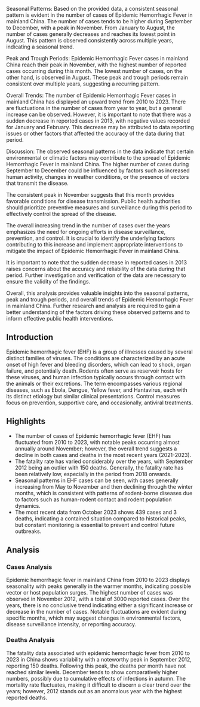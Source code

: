 Seasonal Patterns: 
Based on the provided data, a consistent seasonal pattern is evident in the number of cases of Epidemic Hemorrhagic Fever in mainland China. The number of cases tends to be higher during September to December, with a peak in November. From January to August, the number of cases generally decreases and reaches its lowest point in August. This pattern is observed consistently across multiple years, indicating a seasonal trend.

Peak and Trough Periods: 
Epidemic Hemorrhagic Fever cases in mainland China reach their peak in November, with the highest number of reported cases occurring during this month. The lowest number of cases, on the other hand, is observed in August. These peak and trough periods remain consistent over multiple years, suggesting a recurring pattern.

Overall Trends: 
The number of Epidemic Hemorrhagic Fever cases in mainland China has displayed an upward trend from 2010 to 2023. There are fluctuations in the number of cases from year to year, but a general increase can be observed. However, it is important to note that there was a sudden decrease in reported cases in 2013, with negative values recorded for January and February. This decrease may be attributed to data reporting issues or other factors that affected the accuracy of the data during that period.

Discussion: 
The observed seasonal patterns in the data indicate that certain environmental or climatic factors may contribute to the spread of Epidemic Hemorrhagic Fever in mainland China. The higher number of cases during September to December could be influenced by factors such as increased human activity, changes in weather conditions, or the presence of vectors that transmit the disease.

The consistent peak in November suggests that this month provides favorable conditions for disease transmission. Public health authorities should prioritize preventive measures and surveillance during this period to effectively control the spread of the disease.

The overall increasing trend in the number of cases over the years emphasizes the need for ongoing efforts in disease surveillance, prevention, and control. It is crucial to identify the underlying factors contributing to this increase and implement appropriate interventions to mitigate the impact of Epidemic Hemorrhagic Fever in mainland China.

It is important to note that the sudden decrease in reported cases in 2013 raises concerns about the accuracy and reliability of the data during that period. Further investigation and verification of the data are necessary to ensure the validity of the findings.

Overall, this analysis provides valuable insights into the seasonal patterns, peak and trough periods, and overall trends of Epidemic Hemorrhagic Fever in mainland China. Further research and analysis are required to gain a better understanding of the factors driving these observed patterns and to inform effective public health interventions.
## Introduction

Epidemic hemorrhagic fever (EHF) is a group of illnesses caused by several distinct families of viruses. The conditions are characterized by an acute onset of high fever and bleeding disorders, which can lead to shock, organ failure, and potentially death. Rodents often serve as reservoir hosts for these viruses, and human infection typically occurs through contact with the animals or their excretions. The term encompasses various regional diseases, such as Ebola, Dengue, Yellow fever, and Hantavirus, each with its distinct etiology but similar clinical presentations. Control measures focus on prevention, supportive care, and occasionally, antiviral treatments.

## Highlights

- The number of cases of Epidemic hemorrhagic fever (EHF) has fluctuated from 2010 to 2023, with notable peaks occurring almost annually around November; however, the overall trend suggests a decline in both cases and deaths in the most recent years (2021-2023). <br/>
- The fatality rate has varied considerably over the years, with September 2012 being an outlier with 150 deaths. Generally, the fatality rate has been relatively low, especially in the period from 2018 onwards. <br/>
- Seasonal patterns in EHF cases can be seen, with cases generally increasing from May to November and then declining through the winter months, which is consistent with patterns of rodent-borne diseases due to factors such as human-rodent contact and rodent population dynamics. <br/>
- The most recent data from October 2023 shows 439 cases and 3 deaths, indicating a contained situation compared to historical peaks, but constant monitoring is essential to prevent and control future outbreaks. <br/>

## Analysis

### Cases Analysis
Epidemic hemorrhagic fever in mainland China from 2010 to 2023 displays seasonality with peaks generally in the warmer months, indicating possible vector or host population surges. The highest number of cases was observed in November 2012, with a total of 3000 reported cases. Over the years, there is no conclusive trend indicating either a significant increase or decrease in the number of cases. Notable fluctuations are evident during specific months, which may suggest changes in environmental factors, disease surveillance intensity, or reporting accuracy.

### Deaths Analysis
The fatality data associated with epidemic hemorrhagic fever from 2010 to 2023 in China shows variability with a noteworthy peak in September 2012, reporting 150 deaths. Following this peak, the deaths per month have not reached similar levels. December tends to show comparatively higher numbers, possibly due to cumulative effects of infections in autumn. The mortality rate fluctuates, making it difficult to discern a clear trend over the years; however, 2012 stands out as an anomalous year with the highest reported deaths.
